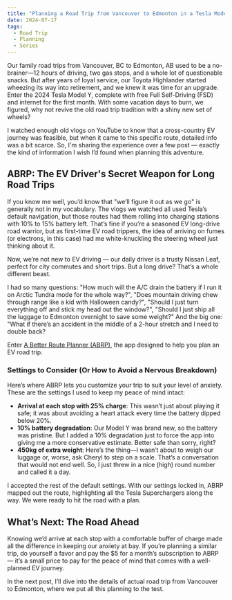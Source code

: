 ```yaml
---
title: "Planning a Road Trip from Vancouver to Edmonton in a Tesla Model Y"
date: 2024-07-17
tags:
  - Road Trip
  - Planning
  - Series
---
```


Our family road trips from Vancouver, BC to Edmonton, AB used to be a no-brainer—12 hours of driving, two gas stops, and a whole lot of questionable snacks. But after years of loyal service, our Toyota Highlander started wheezing its way into retirement, and we knew it was time for an upgrade. Enter the 2024 Tesla Model Y, complete with free Full Self-Driving (FSD) and internet for the first month. With some vacation days to burn, we figured, why not revive the old road trip tradition with a shiny new set of wheels?

<!-- more //-->

I watched enough old vlogs on YouTube to know that a cross-country EV journey was feasible, but when it came to this specific route, detailed info was a bit scarce. So, I'm sharing the experience over a few post — exactly the kind of information I wish I’d found when planning this adventure.

## ABRP: The EV Driver's Secret Weapon for Long Road Trips

If you know me well, you’d know that "we’ll figure it out as we go" is generally not in my vocabulary. The vlogs we watched all used Tesla’s default navigation, but those routes had them rolling into charging stations with 10% to 15% battery left. That’s fine if you’re a seasoned EV long-drive road warrior, but as first-time EV road trippers, the idea of arriving on fumes (or electrons, in this case) had me white-knuckling the steering wheel just thinking about it.

Now, we’re not new to EV driving — our daily driver is a trusty Nissan Leaf, perfect for city commutes and short trips. But a long drive? That’s a whole different beast.

I had so many questions: "How much will the A/C drain the battery if I run it on Arctic Tundra mode for the whole way?", "Does mountain driving chew through range like a kid with Halloween candy?", "Should I just turn everything off and stick my head out the window?", "Should I just ship all the luggage to Edmonton overnight to save some weight?" And the big one: "What if there’s an accident in the middle of a 2-hour stretch and I need to double back?

Enter [A Better Route Planner (ABRP)](https://abetterrouteplanner.com), the app designed to help you plan an EV road trip.

### Settings to Consider (Or How to Avoid a Nervous Breakdown)

Here’s where ABRP lets you customize your trip to suit your level of anxiety. These are the settings I used to keep my peace of mind intact:

- **Arrival at each stop with 25% charge**: This wasn’t just about playing it safe; it was about avoiding a heart attack every time the battery dipped below 20%. 
- **10% battery degradation**: Our Model Y was brand new, so the battery was pristine. But I added a 10% degradation just to force the app into giving me a more conservative estimate. Better safe than sorry, right?
- **450kg of extra weight**: Here’s the thing—I wasn’t about to weigh our luggage or, worse, ask Cheryl to step on a scale. That’s a conversation that would not end well. So, I just threw in a nice (high) round number and called it a day.

I accepted the rest of the default settings. With our settings locked in, ABRP mapped out the route, highlighting all the Tesla Superchargers along the way. We were ready to hit the road with a plan.

## What’s Next: The Road Ahead

Knowing we’d arrive at each stop with a comfortable buffer of charge made all the difference in keeping our anxiety at bay. If you’re planning a similar trip, do yourself a favor and pay the $5 for a month’s subscription to ABRP — it’s a small price to pay for the peace of mind that comes with a well-planned EV journey.

In the next post, I’ll dive into the details of actual road trip from Vancouver to Edmonton, where we put all this planning to the test.

